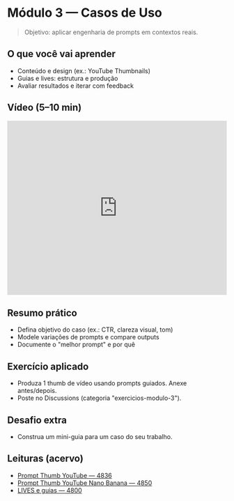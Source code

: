 # Módulo 3 — Casos de Uso

> Objetivo: aplicar engenharia de prompts em contextos reais.

## O que você vai aprender
- Conteúdo e design (ex.: YouTube Thumbnails)
- Guias e lives: estrutura e produção
- Avaliar resultados e iterar com feedback

## Vídeo (5–10 min)
<iframe width="100%" height="400" src="https://www.youtube.com/embed/XXXXXXXXXXX" title="Casos de Uso" frameborder="0" allowfullscreen></iframe>

## Resumo prático
- Defina objetivo do caso (ex.: CTR, clareza visual, tom)
- Modele variações de prompts e compare outputs
- Documente o "melhor prompt" e por quê

## Exercício aplicado
- Produza 1 thumb de vídeo usando prompts guiados. Anexe antes/depois.
- Poste no Discussions (categoria "exercicios-modulo-3").

## Desafio extra
- Construa um mini-guia para um caso do seu trabalho.

## Leituras (acervo)

- [Prompt Thumb YouTube — 4836](data/2494987106/4836/content.txt)
- [Prompt Thumb YouTube Nano Banana — 4850](data/2494987106/4850/content.txt)
- [LIVES e guias — 4800](data/2494987106/4800/content.txt)
